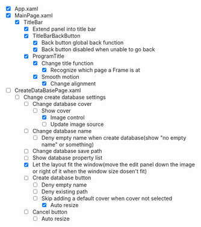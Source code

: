 - [x] App.xaml
- [x] MainPage.xaml
  - [x] TitleBar
    - [x] Extend panel into title bar
    - [x] TitleBarBackButton
      - [x] Back button global back function
      - [x] Back button disabled when unable to go back
    - [x] ProgramTitle
      - [x] Change title function
        - [x] Recognize which page a Frame is at
      - [x] Smooth motion
        - [x] Change alignment
- [ ] CreateDataBasePage.xaml
  - [ ] Change create database settings
    - [ ] Change database cover
      - [ ] Show cover
        - [x] Image control
        - [ ] Update image source
    - [ ] Change database name
      - [ ] Deny empty name when create database(show "no empty name" or something)
    - [ ] Change database save path
    - [ ] Show database property list
    - [x] Let the layout fit the window(move the edit panel down the image or right of it when the window size dosen't fit)
    - [ ] Create database button
      - [ ] Deny empty name
      - [ ] Deny existing path
      - [ ] Skip adding a default cover when cover not selected
        - [x] Auto resize
    - [ ] Cancel button
      - [ ] Auto resize
